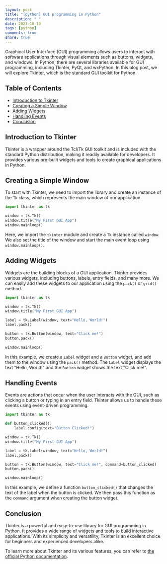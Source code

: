 ```yaml
---
layout: post
title: "[python] GUI programming in Python"
description: " "
date: 2023-10-19
tags: [python]
comments: true
share: true
---
```


Graphical User Interface (GUI) programming allows users to interact with software applications through visual elements such as buttons, widgets, and windows. In Python, there are several libraries available for GUI programming, including Tkinter, PyQt, and wxPython. In this blog post, we will explore Tkinter, which is the standard GUI toolkit for Python.

## Table of Contents
- [Introduction to Tkinter](#introduction-to-tkinter)
- [Creating a Simple Window](#creating-a-simple-window)
- [Adding Widgets](#adding-widgets)
- [Handling Events](#handling-events)
- [Conclusion](#conclusion)

## Introduction to Tkinter

Tkinter is a wrapper around the Tcl/Tk GUI toolkit and is included with the standard Python distribution, making it readily available for developers. It provides various pre-built widgets and tools to create graphical applications in Python.

## Creating a Simple Window

To start with Tkinter, we need to import the library and create an instance of the `Tk` class, which represents the main window of our application.

```python
import tkinter as tk

window = tk.Tk()
window.title("My First GUI App")
window.mainloop()
```

Here, we import the `tkinter` module and create a `Tk` instance called `window`. We also set the title of the window and start the main event loop using `window.mainloop()`.

## Adding Widgets

Widgets are the building blocks of a GUI application. Tkinter provides various widgets, including buttons, labels, entry fields, and many more. We can easily add these widgets to our application using the `pack()` or `grid()` method.

```python
import tkinter as tk

window = tk.Tk()
window.title("My First GUI App")

label = tk.Label(window, text="Hello, World!")
label.pack()

button = tk.Button(window, text="Click me!")
button.pack()

window.mainloop()
```

In this example, we create a `Label` widget and a `Button` widget, and add them to the window using the `pack()` method. The `Label` widget displays the text "Hello, World!" and the `Button` widget shows the text "Click me!".

## Handling Events

Events are actions that occur when the user interacts with the GUI, such as clicking a button or typing in an entry field. Tkinter allows us to handle these events using event-driven programming.

```python
import tkinter as tk

def button_clicked():
    label.config(text="Button Clicked!")

window = tk.Tk()
window.title("My First GUI App")

label = tk.Label(window, text="Hello, World!")
label.pack()

button = tk.Button(window, text="Click me!", command=button_clicked)
button.pack()

window.mainloop()
```

In this example, we define a function `button_clicked()` that changes the text of the label when the button is clicked. We then pass this function as the `command` argument when creating the button widget.

## Conclusion

Tkinter is a powerful and easy-to-use library for GUI programming in Python. It provides a wide range of widgets and tools to build interactive applications. With its simplicity and versatility, Tkinter is an excellent choice for beginners and experienced developers alike.

To learn more about Tkinter and its various features, you can refer to [the official Python documentation](https://docs.python.org/3/library/tk.html).